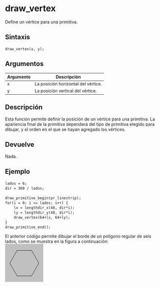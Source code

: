 # draw_vertex

Define un vértice para una primitiva.

## Sintaxis

  
```gml  
draw_vertex(x, y);  
```  

## Argumentos

Argumento|Descripción|  
---|---|  
x|La posición horizontal del vértice.|  
y|La posición vertical del vértice.|  

## Descripción

Esta función permite definir la posición de un vértice para una primitiva. La apariencia final de la primitiva dependerá del tipo de primitiva elegido para dibujar, y el orden en el que se hayan agregado los vértices.

## Devuelve

Nada.

## Ejemplo

  
```gml  
lados = 6;  
dir = 360 / lados;  
  
draw_primitive_begin(pr_linestrip);  
for(i = 0; i <= lados; i++) {  
    lx = lengthdir_x(48, dir*i);  
    ly = lengthdir_y(48, dir*i);  
    draw_vertex(64+lx, 64+ly);  
}  
draw_primitive_end();  
```  
El anterior código permite dibujar el borde de un polígono regular de seis lados, como se muestra en la figura a continuación:  
![](imagenes/6sides_polygon.PNG)